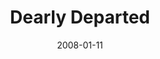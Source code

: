 ---
title: Dearly Departed
date: 2008-01-11
closing_date: 2008-01-26
layout: productions
playbill:
Theatre: Theatre Jacksonville
Venue: Little Theatre
cast:
- Bud Turpin: Fred Gatlin
- Raynelle Turpin: Shelly Higgins Hughes
- Ray-Bud Turpin: Bill White
- Lucille Turpin: Skyla Dawn Luckey
- Junior Turpin: Kenny Logsdon
- Suzanne Turpin: Brandy Hilboldt Allport
- Marguerite: Brooks Anne Hayes
- Royce: Michael Fritton
- Delightful Turpin: Zoie Matthew
- Reverend Hooker: Edward Kramer
- Veda: Skyla Dawn Luckey
- Norval: Fred Gatlin
- Nadine: Zoie Matthew
- Clyde: Joseph Walz
- Juanita: Teresa Arnold-Simmons
- Joy of Life Singer:
  - Amber Holland
  - Debbie Hurm
  - Lisa LaGrande
  - Jessica Palombo
  - Neal Thorburn
  - Chris Valade
  - Joseph Walz
crew:
- Director: Andrew Dickson
- Technical Direcor: Jeffery L. Wagoner
- Scenic Design: Kelly J. Wagoner
- Lighting Design: Jeffery L. Wagoner
- Costume Design: Audrey Wagner
- Stage Manager: Katy Bilderback
- Assistant Stage Manager: Rhianna Hurt
- Sound Design: Andrew Dickson
- Sound Mixer: Beau Brown
- Properties: Phillip Grow
- Poster Design: Juan Unzueta
- Light Board Operation: Gloria Pepe
- Sound Board Operator: Katy Bilderback
- Follow Spot Operator:
  - Greg Odenwald
  - Gloria Pepe
- Offstage Sound: Bill White
- Running Crew:
  - Meon Graham
  - Sarah Kate Braddy
- Set Construction:
  - Brandy Hilboldt Allport
  - Richard Allport
  - Meon Graham
  - Zoie Matthew
  - Shelby Ellis
  - Becca Runyan
  - Fred Gatlin
  - Gloria Pepe
  - Greg Odenwald
  - Mark Stater
orchestra:
---